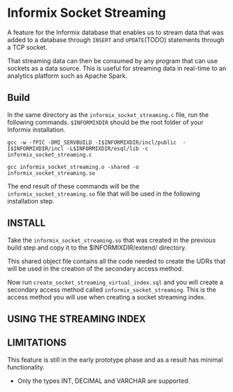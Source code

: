 # Informix Socket Streaming

A feature for the Informix database that enables us to stream data that was added to a database through ```INSERT``` 
and ```UPDATE```(TODO) statements through a TCP socket.

That streaming data can then be consumed by any program that can use sockets as a data source. This is useful for 
streaming data in real-time to an analytics platform such as Apache Spark.

## Build

In the same directory as the ```informix_socket_streaming.c``` file, run the following commands. ```$INFORMIXDIR``` should 
be the root folder of your Informix installation.

```gcc -w -fPIC -DMI_SERVBUILD -I$INFORMIXDIR/incl/public  -I$INFORMIXDIR/incl -L$INFORMIXDIR/esql/lib -c informix_socket_streaming.c```

```gcc informix_socket_streaming.o -shared -o informix_socket_streaming.so```

The end result of these commands will be the ```informix_socket_streaming.so``` file that will be used in the following 
installation step.

## INSTALL

Take the ```informix_socket_streaming.so``` that was created in the previous build step and copy it to the $INFORMIXDIR/extend/
directory.

This shared object file contains all the code needed to create the UDRs that will be used in the creation of the 
secondary access method.

Now run ```create_socket_streaming_virtual_index.sql``` and you will create a secondary access method called
```informix_socket_streaming```. This is the access method you will use when creating a socket streaming index.

## USING THE STREAMING INDEX


## LIMITATIONS

This feature is still in the early prototype phase and as a result has minimal functionality.

- Only the types INT, DECIMAL and VARCHAR are supported.





